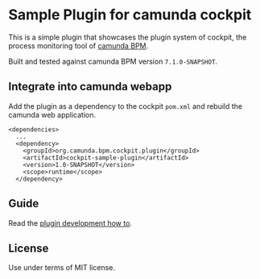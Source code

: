 Sample Plugin for camunda cockpit
=================================

This is a simple plugin that showcases the plugin system of cockpit, the process monitoring tool of [camunda BPM](http://docs.camunda.org).

Built and tested against camunda BPM version `7.1.0-SNAPSHOT`.


Integrate into camunda webapp
-----------------------------

Add the plugin as a dependency to the cockpit `pom.xml` and rebuild the camunda web application.

    <dependencies>
      ...
      <dependency>
        <groupId>org.camunda.bpm.cockpit.plugin</groupId>
        <artifactId>cockpit-sample-plugin</artifactId>
        <version>1.0-SNAPSHOT</version>
        <scope>runtime</scope>
      </dependency>


Guide
-----

Read the [plugin development how to](http://docs.camunda.org/latest/real-life/how-to/#cockpit-how-to-develop-a-cockpit-plugin).


License
-------

Use under terms of MIT license.
